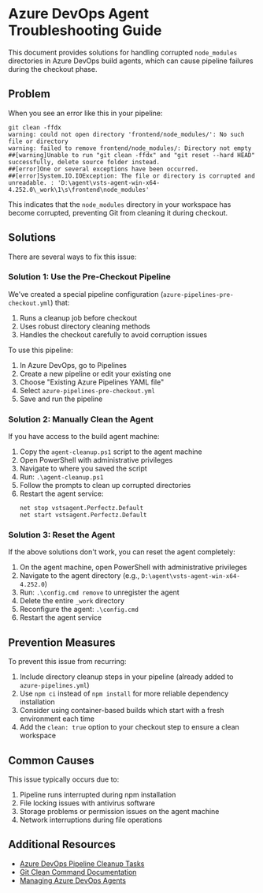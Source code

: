 # Azure DevOps Agent Troubleshooting Guide

This document provides solutions for handling corrupted `node_modules` directories in Azure DevOps build agents, which can cause pipeline failures during the checkout phase.

## Problem

When you see an error like this in your pipeline:

```
git clean -ffdx
warning: could not open directory 'frontend/node_modules/': No such file or directory
warning: failed to remove frontend/node_modules/: Directory not empty
##[warning]Unable to run "git clean -ffdx" and "git reset --hard HEAD" successfully, delete source folder instead.
##[error]One or several exceptions have been occurred.
##[error]System.IO.IOException: The file or directory is corrupted and unreadable. : 'D:\agent\vsts-agent-win-x64-4.252.0\_work\1\s\frontend\node_modules'
```

This indicates that the `node_modules` directory in your workspace has become corrupted, preventing Git from cleaning it during checkout.

## Solutions

There are several ways to fix this issue:

### Solution 1: Use the Pre-Checkout Pipeline

We've created a special pipeline configuration (`azure-pipelines-pre-checkout.yml`) that:

1. Runs a cleanup job before checkout
2. Uses robust directory cleaning methods
3. Handles the checkout carefully to avoid corruption issues

To use this pipeline:

1. In Azure DevOps, go to Pipelines
2. Create a new pipeline or edit your existing one
3. Choose "Existing Azure Pipelines YAML file"
4. Select `azure-pipelines-pre-checkout.yml`
5. Save and run the pipeline

### Solution 2: Manually Clean the Agent

If you have access to the build agent machine:

1. Copy the `agent-cleanup.ps1` script to the agent machine
2. Open PowerShell with administrative privileges
3. Navigate to where you saved the script
4. Run: `.\agent-cleanup.ps1`
5. Follow the prompts to clean up corrupted directories
6. Restart the agent service:
   ```
   net stop vstsagent.Perfectz.Default
   net start vstsagent.Perfectz.Default
   ```

### Solution 3: Reset the Agent

If the above solutions don't work, you can reset the agent completely:

1. On the agent machine, open PowerShell with administrative privileges
2. Navigate to the agent directory (e.g., `D:\agent\vsts-agent-win-x64-4.252.0`)
3. Run: `.\config.cmd remove` to unregister the agent
4. Delete the entire `_work` directory
5. Reconfigure the agent: `.\config.cmd`
6. Restart the agent service

## Prevention Measures

To prevent this issue from recurring:

1. Include directory cleanup steps in your pipeline (already added to `azure-pipelines.yml`)
2. Use `npm ci` instead of `npm install` for more reliable dependency installation
3. Consider using container-based builds which start with a fresh environment each time
4. Add the `clean: true` option to your checkout step to ensure a clean workspace

## Common Causes

This issue typically occurs due to:

1. Pipeline runs interrupted during npm installation
2. File locking issues with antivirus software
3. Storage problems or permission issues on the agent machine
4. Network interruptions during file operations

## Additional Resources

- [Azure DevOps Pipeline Cleanup Tasks](https://docs.microsoft.com/en-us/azure/devops/pipelines/process/phases?view=azure-devops&tabs=yaml#workspace)
- [Git Clean Command Documentation](https://git-scm.com/docs/git-clean)
- [Managing Azure DevOps Agents](https://docs.microsoft.com/en-us/azure/devops/pipelines/agents/agents?view=azure-devops) 
